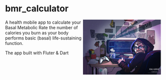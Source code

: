 # bmr_calculator

<img align="right" alt="img" src="https://github.com/FernandoRoldan93/FernandoRoldan93/blob/master/cover_image.jpg" width="50%" height="auto" />

A health mobile app to calculate your Basal Metabolic Rate the number of calories you burn as your body performs basic (basal) life-sustaining function.

The app built with Fluter & Dart

